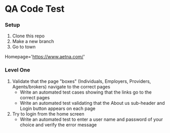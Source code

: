 # QA Code Test

### Setup
1. Clone this repo
2. Make a new branch
3. Go to town

Homepage='https://www.aetna.com/'

### Level One
1. Validate that the page "boxes" (Individuals, Employers, Providers, Agents/brokers) navigate to the correct pages
    - Write an automated test cases showing that the links go to the correct pages
    - Write an automated test validating that the About us sub-header and Login button appears on each page
2. Try to login from the home screen
    - Write an automated test to enter a user name and password of your choice and verify the error message 
